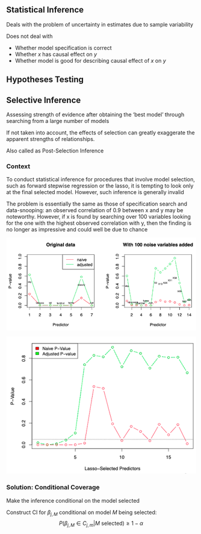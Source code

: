 ## Statistical Inference

Deals with the problem of uncertainty in estimates due to sample variability

Does not deal with

- Whether model specification is correct
- Whether $x$ has causal effect on $y$
- Whether model is good for describing causal effect of $x$ on $y$

## Hypotheses Testing



## Selective Inference

Assessing strength of evidence after obtaining the ‘best model’ through searching from a large number of models

If not taken into account, the effects of selection can greatly exaggerate the apparent strengths of relationships.

Also called as Post-Selection Inference

### Context

To conduct statistical inference for procedures that involve model selection, such as forward stepwise regression or the lasso, it is tempting to look only at the final selected model. However, such inference is generally invalid

The problem is essentially the same as those of specification search and data-snooping: an observed correlation of 0.9 between x and y may be noteworthy. However, if x is found by searching over 100 variables looking for the one with the highest observed correlation with y, then the finding is no longer as impressive and could well be due to chance

![image-20240302105204420](./assets/image-20240302105204420.png)

![image-20240301164810988](./assets/image-20240301164810988.png)

### Solution: Conditional Coverage

Make the inference conditional on the model selected

Construct CI for $\beta_{j, M}$ conditional on model $M$ being selected:
$$
P(\beta_{j, M} \in C_{j,m} \vert M \text{ selected}) \ge 1 - \alpha
$$